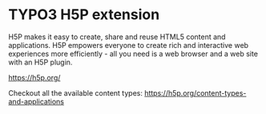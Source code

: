# TYPO3 H5P extension

H5P makes it easy to create, share and reuse HTML5 content and applications. H5P empowers everyone to create rich and interactive web experiences more efficiently - all you need is a web browser and a web site with an H5P plugin.

https://h5p.org/

Checkout all the available content types: https://h5p.org/content-types-and-applications